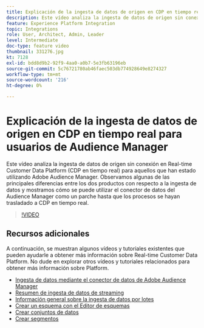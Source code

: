 ```yaml
---
title: Explicación de la ingesta de datos de origen en CDP en tiempo real para usuarios de Audience Manager
description: Este vídeo analiza la ingesta de datos de origen sin conexión en Real-time Customer Data Platform (CDP en tiempo real) para aquellos que han estado utilizando Adobe Audience Manager. Observamos algunas de las principales diferencias entre los dos productos con respecto a la ingesta de datos y mostramos cómo se puede utilizar el conector de datos del Audience Manager como un parche hasta que los procesos se hayan trasladado a CDP en tiempo real.
feature: Experience Platform Integration
topic: Integrations
role: User, Architect, Admin, Leader
level: Intermediate
doc-type: feature video
thumbnail: 331276.jpg
kt: 7128
exl-id: bdd8d9b2-92f9-4aa0-a0b7-5e3fb63196eb
source-git-commit: 5c76721780ab46faec503db774928649e8274327
workflow-type: tm+mt
source-wordcount: '216'
ht-degree: 0%

---
```


# Explicación de la ingesta de datos de origen en CDP en tiempo real para usuarios de Audience Manager

Este vídeo analiza la ingesta de datos de origen sin conexión en Real-time Customer Data Platform (CDP en tiempo real) para aquellos que han estado utilizando Adobe Audience Manager. Observamos algunas de las principales diferencias entre los dos productos con respecto a la ingesta de datos y mostramos cómo se puede utilizar el conector de datos del Audience Manager como un parche hasta que los procesos se hayan trasladado a CDP en tiempo real.


>[!VIDEO](https://video.tv.adobe.com/v/331276/?quality=12&learn=on)

## Recursos adicionales

A continuación, se muestran algunos vídeos y tutoriales existentes que pueden ayudarle a obtener más información sobre Real-time Customer Data Platform. No dude en explorar otros vídeos y tutoriales relacionados para obtener más información sobre Platform.

* [Ingesta de datos mediante el conector de datos de Adobe Audience Manager](https://experienceleague.adobe.com/docs/platform-learn/tutorials/sources/ingest-data-from-aam.html?lang=en#sources)
* [Resumen de ingesta de datos de streaming](https://experienceleague.adobe.com/docs/platform-learn/tutorials/data-ingestion/understanding-streaming-ingestion.html?lang=en#data-ingestion)
* [Información general sobre la ingesta de datos por lotes](https://experienceleague.adobe.com/docs/platform-learn/tutorials/data-ingestion/batch-ingestion-overview.html?lang=en#data-ingestion)
* [Crear un esquema con el Editor de esquemas](https://experienceleague.adobe.com/docs/experience-platform/xdm/tutorials/create-schema-ui.html?lang=en#getting-started)
* [Crear conjuntos de datos](https://experienceleague.adobe.com/docs/platform-learn/getting-started-for-data-architects-and-data-engineers/create-datasets.html?lang=en#permissions-required)
* [Crear segmentos](https://experienceleague.adobe.com/docs/platform-learn/tutorials/segments/create-segments.html?lang=en#segments)

